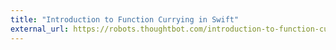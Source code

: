 ```yaml
---
title: "Introduction to Function Currying in Swift"
external_url: https://robots.thoughtbot.com/introduction-to-function-currying-in-swift
---
```

